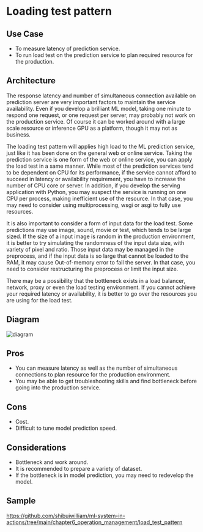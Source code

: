 # Loading test pattern

## Use Case

- To measure latency of prediction service.
- To run load test on the prediction service to plan required resource for the
  production.

## Architecture

The response latency and number of simultaneous connection available on prediction
server are very important factors to maintain the service availability. Even if you
develop a brilliant ML model, taking one minute to respond one request, or one request
per server, may probably not work on the production service. Of course it can be worked
around with a large scale resource or inference GPU as a platform, though it may not as
business.

The loading test pattern will applies high load to the ML prediction service, just like
it has been done on the general web or online service. Taking the prediction service is
one form of the web or online service, you can apply the load test in a same manner.
While most of the prediction services tend to be dependent on CPU for its performance,
if the service cannot afford to succeed in latency or availability requirement, you have
to increase the number of CPU core or server. In addition, if you develop the serving
application with Python, you may suspect the service is running on one CPU per process,
making inefficient use of the resource. In that case, you may need to consider using
multiprocessing, wsgi or asgi to fully use resources.

It is also important to consider a form of input data for the load test. Some
predictions may use image, sound, movie or test, which tends to be large sized. If the
size of a input image is random in the production environment, it is better to try
simulating the randomness of the input data size, with variety of pixel and ratio. Those
input data may be managed in the preprocess, and if the input data is so large that
cannot be loaded to the RAM, it may cause Out-of-memory error to fail the server. In
that case, you need to consider restructuring the preprocess or limit the input size.

There may be a possibility that the bottleneck exists in a load balancer, network, proxy
or even the load testing environment. If you cannot achieve your required latency or
availability, it is better to go over the resources you are using for the load test.

## Diagram

![diagram](diagram.png)

## Pros

- You can measure latency as well as the number of simultaneous connections to plan
  resource for the production environment.
- You may be able to get troubleshooting skills and find bottleneck before going into
  the production service.

## Cons

- Cost.
- Difficult to tune model prediction speed.

## Considerations

- Bottleneck and work around.
- It is recommended to prepare a variety of dataset.
- If the bottleneck is in model prediction, you may need to redevelop the model.

## Sample

https://github.com/shibuiwilliam/ml-system-in-actions/tree/main/chapter6_operation_management/load_test_pattern
